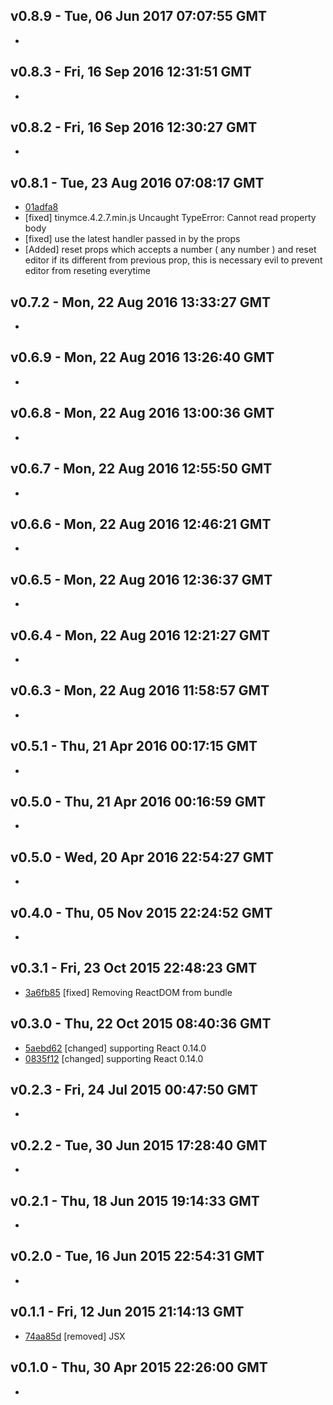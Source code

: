 v0.8.9 - Tue, 06 Jun 2017 07:07:55 GMT
--------------------------------------

- 


v0.8.3 - Fri, 16 Sep 2016 12:31:51 GMT
--------------------------------------

- 


v0.8.2 - Fri, 16 Sep 2016 12:30:27 GMT
--------------------------------------

- 


v0.8.1 - Tue, 23 Aug 2016 07:08:17 GMT
--------------------------------------

- [01adfa8](../../commit/01adfa8) 
- [fixed] tinymce.4.2.7.min.js Uncaught TypeError: Cannot read property body 
- [fixed] use the latest handler passed in by the props 
- [Added] reset props which accepts a number ( any number ) and reset editor if its different from previous prop, this is necessary evil to prevent editor from reseting everytime


v0.7.2 - Mon, 22 Aug 2016 13:33:27 GMT
--------------------------------------

- 


v0.6.9 - Mon, 22 Aug 2016 13:26:40 GMT
--------------------------------------

- 


v0.6.8 - Mon, 22 Aug 2016 13:00:36 GMT
--------------------------------------

- 


v0.6.7 - Mon, 22 Aug 2016 12:55:50 GMT
--------------------------------------

- 


v0.6.6 - Mon, 22 Aug 2016 12:46:21 GMT
--------------------------------------

- 


v0.6.5 - Mon, 22 Aug 2016 12:36:37 GMT
--------------------------------------

- 


v0.6.4 - Mon, 22 Aug 2016 12:21:27 GMT
--------------------------------------

- 


v0.6.3 - Mon, 22 Aug 2016 11:58:57 GMT
--------------------------------------

- 


v0.5.1 - Thu, 21 Apr 2016 00:17:15 GMT
--------------------------------------

- 


v0.5.0 - Thu, 21 Apr 2016 00:16:59 GMT
--------------------------------------

- 


v0.5.0 - Wed, 20 Apr 2016 22:54:27 GMT
--------------------------------------

- 


v0.4.0 - Thu, 05 Nov 2015 22:24:52 GMT
--------------------------------------

- 


v0.3.1 - Fri, 23 Oct 2015 22:48:23 GMT
--------------------------------------

- [3a6fb85](../../commit/3a6fb85) [fixed] Removing ReactDOM from bundle


v0.3.0 - Thu, 22 Oct 2015 08:40:36 GMT
--------------------------------------

- [5aebd62](../../commit/5aebd62) [changed] supporting React 0.14.0
- [0835f12](../../commit/0835f12) [changed] supporting React 0.14.0


v0.2.3 - Fri, 24 Jul 2015 00:47:50 GMT
--------------------------------------

- 


v0.2.2 - Tue, 30 Jun 2015 17:28:40 GMT
--------------------------------------

- 


v0.2.1 - Thu, 18 Jun 2015 19:14:33 GMT
--------------------------------------

- 


v0.2.0 - Tue, 16 Jun 2015 22:54:31 GMT
--------------------------------------

- 


v0.1.1 - Fri, 12 Jun 2015 21:14:13 GMT
--------------------------------------

- [74aa85d](../../commit/74aa85d) [removed] JSX


v0.1.0 - Thu, 30 Apr 2015 22:26:00 GMT
--------------------------------------

- 


